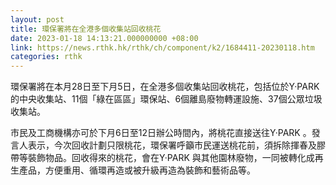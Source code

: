```yaml
---
layout: post
title: 環保署將在全港多個收集站回收桃花
date: 2023-01-18 14:13:21.000000000 +08:00
link: https://news.rthk.hk/rthk/ch/component/k2/1684411-20230118.htm
categories: rthk
---
```


環保署將在本月28日至下月5日，在全港多個收集站回收桃花，包括位於Y·PARK的中央收集站、11個「綠在區區」環保站、6個離島廢物轉運設施、37個公眾垃圾收集站。

市民及工商機構亦可於下月6日至12日辦公時間內，將桃花直接送往Y·PARK 。發言人表示，今次回收計劃只限桃花，環保署呼籲市民運送桃花前，須拆除揮春及膠帶等裝飾物品。回收得來的桃花，會在Y·PARK 與其他園林廢物，一同被轉化成再生產品，方便重用、循環再造或被升級再造為裝飾和藝術品等。
 
 
　
